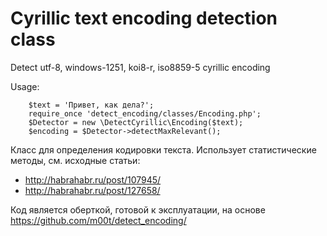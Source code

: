 Cyrillic text encoding detection class
==============


Detect utf-8, windows-1251, koi8-r, iso8859-5 cyrillic encoding

Usage:

        $text = 'Привет, как дела?';
        require_once 'detect_encoding/classes/Encoding.php';
        $Detector = new \DetectCyrillic\Encoding($text);
        $encoding = $Detector->detectMaxRelevant();


Класс для определения кодировки текста. Использует статистические методы, см. исходные статьи:

- http://habrahabr.ru/post/107945/
- http://habrahabr.ru/post/127658/


Код является оберткой, готовой к эксплуатации, на основе https://github.com/m00t/detect_encoding/
